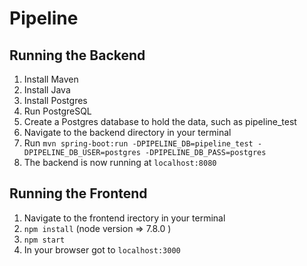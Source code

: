 # Pipeline

## Running the Backend
1. Install Maven
2. Install Java
3. Install Postgres
4. Run PostgreSQL
5. Create a Postgres database to hold the data, such as pipeline_test
6. Navigate to the backend directory in your terminal
7. Run `mvn spring-boot:run -DPIPELINE_DB=pipeline_test -DPIPELINE_DB_USER=postgres -DPIPELINE_DB_PASS=postgres`
8. The backend is now running at `localhost:8080`

## Running the Frontend
1. Navigate to the frontend irectory in your terminal
2. `npm install`  (node version => 7.8.0 )
3. `npm start`
4. In your browser got to `localhost:3000`
